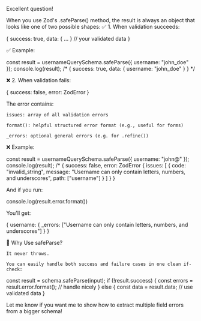 Excellent question!

When you use Zod's .safeParse() method, the result is always an object that looks like one of two possible shapes:
✅ 1. When validation succeeds:

{
  success: true,
  data: { ... } // your validated data
}

✅ Example:

const result = usernameQuerySchema.safeParse({ username: "john_doe" });
console.log(result);
/*
{
  success: true,
  data: {
    username: "john_doe"
  }
}
*/

❌ 2. When validation fails:

{
  success: false,
  error: ZodError
}

The error contains:

    issues: array of all validation errors

    format(): helpful structured error format (e.g., useful for forms)

    _errors: optional general errors (e.g. for .refine())

❌ Example:

const result = usernameQuerySchema.safeParse({ username: "john@" });
console.log(result);
/*
{
  success: false,
  error: ZodError {
    issues: [
      {
        code: "invalid_string",
        message: "Username can only contain letters, numbers, and underscores",
        path: ["username"]
      }
    ]
  }
}

And if you run:

console.log(result.error.format())

You'll get:

{
  username: {
    _errors: ["Username can only contain letters, numbers, and underscores"]
  }
}

🧠 Why Use safeParse?

    It never throws.

    You can easily handle both success and failure cases in one clean if-check:

const result = schema.safeParse(input);
if (!result.success) {
  const errors = result.error.format();
  // handle nicely
} else {
  const data = result.data;
  // use validated data
}

Let me know if you want me to show how to extract multiple field errors from a bigger schema!
